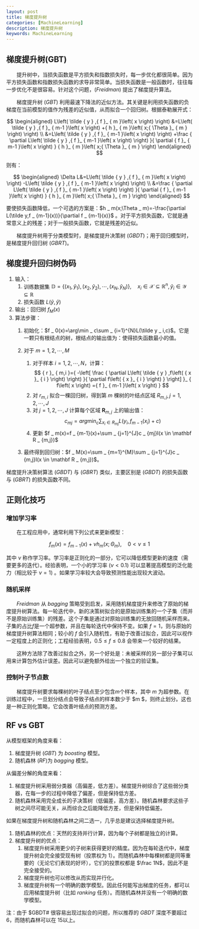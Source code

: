 ```yaml
---
layout: post
title: 梯度提升树
categories: [MachineLearning]
description: 梯度提升树
keywords: MachineLearning
---
```



梯度提升树(GBT)
---


&emsp;&emsp;提升树中，当损失函数是平方损失和指数损失时，每一步优化都很简单。因为平方损失函数和指数损失函数的求导非常简单。当损失函数是一般函数时，往往每一步优化不是很容易。针对这个问题，($Freidman$) 提出了梯度提升算法。

&emsp;&emsp;梯度提升树 ($GBT$) 利用最速下降法的近似方法。其关键是利用损失函数的负梯度在当前模型的值作为残差的近似值，从而拟合一个回归树。根据泰勒展开式：

$$
\begin{aligned} L\left( \tilde { y } ,{ f }_ { m }\left( x \right)  \right) &=L\left( \tilde { y } ,{ f }_ { m-1 }\left( x \right) +{ h }_ { m }\left( x;{ \Theta  }_ { m } \right)  \right)  \\ &=L\left( \tilde { y } ,{ f }_ { m-1 }\left( x \right)  \right) +\frac { \partial L\left( \tilde { y } ,{ f }_ { m-1 }\left( x \right)  \right)  }{ \partial { f }_ { m-1 }\left( x \right)  } { h }_ { m }\left( x;{ \Theta  }_ { m } \right)  \end{aligned}
$$

则有：

$$
\begin{aligned} \Delta L&=L\left( \tilde { y } ,{ f }_ { m }\left( x \right)  \right) -L\left( \tilde { y } ,{ f }_ { m-1 }\left( x \right)  \right)  \\ &=\frac { \partial L\left( \tilde { y } ,{ f }_ { m-1 }\left( x \right)  \right)  }{ \partial { f }_ { m-1 }\left( x \right)  } { h }_ { m }\left( x;{ \Theta  }_ { m } \right)  \end{aligned}
$$

要使损失函数降低，一个可选的方案是：$h  _  m(x;\Theta  _  m)=-\frac{\partial L(\tilde y,f  _  {m-1}(x))}{\partial f  _  {m-1}(x)}$ 。对于平方损失函数，它就是通常意义上的残差；对于一般损失函数，它就是残差的近似。

&emsp;&emsp;梯度提升树用于分类模型时，是梯度提升决策树 ($GBDT$)；用于回归模型时，是梯度提升回归树 ($GBRT$)。

## 梯度提升回归树伪码
1. 输入：
   1. 训练数据集 $\mathbb D=\{(x  _  1,\tilde y  _  1),(x  _  2,\tilde y  _  2),\cdots,(x  _  N,\tilde y  _  N)\},\quad x  _  i \in \mathcal X \subseteq \mathbb R^{n},\tilde y  _  i \in \mathcal Y \subseteq \mathbb R$
   2. 损失函数 $L(\tilde y, \hat y)$
2. 输出：回归树 $f  _  M(x)$
3. 算法步骤：
   1. 初始化：$f  _  0(x)=\arg\min  _  c\sum  _  {i=1}^{N}L(\tilde y  _  i,c)$。它是一颗只有根结点的树，根结点的输出值为：使得损失函数最小的值。
   2. 对于 $m=1,2,\cdots,M$
      1. 对于样本 $i=1,2,\cdots,N$，计算：
         $$
         { r }_ { m,i }={ -\left[ \frac { \partial L\left( \tilde { y } ,f\left( { x }_ { i } \right)  \right)  }{ \partial f\left( { x }_ { i } \right)  }  \right]  }_ { f\left( x \right) ={ f }_ { m-1 }\left( x \right)  }
         $$
      2. 对 $r  _  {m,i}$ 拟合一棵回归树，得到第 $m$ 棵树的叶结点区域 $R  _  {m,j},j=1,2,\cdots,J$
      3. 对 $j=1,2,\cdots,J$ 计算每个区域 $\mathbf R  _  {m,j}$ 上的输出值：
         $$
         c_{mj}=arg\min_c\sum_{x_i\in R_{mj}}{L\left( y_i,f_{m-1}\left( x_i \right) +c \right)}
         $$
      4. 更新 $f  _  m(x)=f  _  {m-1}(x)+\sum  _  {j=1}^{J}c  _  {mj}I(x \in \mathbf R  _  {m,j})$
                
   3. 最终得到回归树：$f  _  M(x)=\sum  _  {m=1}^{M}\sum  _  {j=1}^{J}c  _  {m,j}I(x \in \mathbf R  _  {m,j})$。

梯度提升决策树算法 ($GBDT$) 与 ($GBRT$) 类似，主要区别是 ($GBDT$) 的损失函数与 ($GBRT$) 的损失函数不同。

## 正则化技巧
### 增加学习率
&emsp;&emsp;在工程应用中，通常利用下列公式来更新模型： 

$$
f_m(x)=f_{m-1}(x)+\nu h_m(x;\Theta_m),\quad 0\lt \nu \le1
$$

其中 $\nu$ 称作学习率。学习率是正则化的一部分，它可以降低模型更新的速度（需要更多的迭代）。经验表明，一个小的学习率 ($\nu\lt 0.1$) 可以显著提高模型的泛化能力（相比较于 $\nu=1$) 。如果学习率较大会导致预测性能出现较大波动。

### 随机采样
&emsp;&emsp;$Freidman$ 从 $bagging$ 策略受到启发，采用随机梯度提升来修改了原始的梯度提升树算法。每一轮迭代中，新的决策树拟合的是原始训练集的一个子集（而并不是原始训练集）的残差。这个子集是通过对原始训练集的无放回随机采样而来。子集的占比$f$是一个超参数，并且在每轮迭代中保持不变。如果 $f=1$，则与原始的梯度提升树算法相同；较小的 $f$ 会引入随机性，有助于改善过拟合，因此可以视作一定程度上的正则化；工程经验表明，$0.5 \le f\le 0.8$ 会带来一个较好的结果。

&emsp;&emsp;这种方法除了改善过拟合之外，另一个好处是：未被采样的另一部分子集可以用来计算包外估计误差。因此可以避免额外给出一个独立的验证集。

### 控制叶子节点数
&emsp;&emsp;梯度提升树要求每棵树的叶子结点至少包含$m$个样本，其中 $m$ 为超参数。在训练过程中，一旦划分结点会导致子结点的样本数少于 $m $，则终止划分。这也是一种正则化策略，它会改善叶结点的预测方差。

## RF vs GBT
从模型框架的角度来看：
1. 梯度提升树 ($GBT$) 为 $boosting$ 模型。
2. 随机森林 ($RF$)为 $bagging$ 模型。

从偏差分解的角度来看：
1. 梯度提升树采用弱分类器（高偏差，低方差）。梯度提升树综合了这些弱分类器，在每一步的过程中降低了偏差，但是保持低方差。
2. 随机森林采用完全成长的子决策树（低偏差，高方差）。随机森林要求这些子树之间尽可能无关，从而综合之后能降低方差，但是保持低偏差。

如果在梯度提升树和随机森林之间二选一，几乎总是建议选择梯度提升树。
1. 随机森林的优点：天然的支持并行计算，因为每个子树都是独立的计算。
2. 梯度提升树的优点：
   1. 梯度提升树采用更少的子树来获得更好的精度。因为在每轮迭代中，梯度提升树会完全接受现有树（投票权为 $1$）。而随机森林中每棵树都是同等重要的（无论它们表现的好坏），它们的投票权都是 $\frac 1N$，因此不是完全接受的。
   2. 梯度提升树也可以修改从而实现并行化。
   3. 梯度提升树有一个明确的数学模型。因此任何能写出梯度的任务，都可以应用梯度提升树（比如 $ranking$ 任务）。而随机森林并没有一个明确的数学模型。

注：由于 $GBDT# 很容易出现过拟合的问题，所以推荐的 $GBDT$ 深度不要超过 $6$，而随机森林可以在 $15$以上。